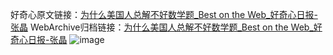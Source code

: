 好奇心原文链接：[为什么美国人总解不好数学题_Best on the Web_好奇心日报-张晶](https://www.qdaily.com/articles/1584.html)
WebArchive归档链接：[为什么美国人总解不好数学题_Best on the Web_好奇心日报-张晶](http://web.archive.org/web/20190623145927/https://www.qdaily.com/articles/1584.html)
![image](http://ww3.sinaimg.cn/large/007d5XDply1g3v4fue7anj30u02gtdye)